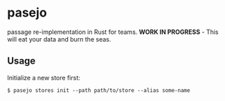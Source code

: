 # pasejo

passage re-implementation in Rust for teams. **WORK IN PROGRESS** - This will eat your data and burn the seas.

## Usage

Initialize a new store first:

```console
$ pasejo stores init --path path/to/store --alias some-name
```
